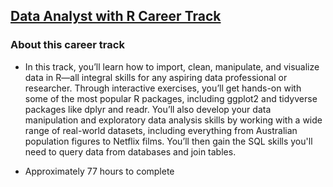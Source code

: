 ## [Data Analyst with R Career Track](https://app.datacamp.com/learn/career-tracks/data-analyst-with-r?version=4)


### About this career track

- In this track, you’ll learn how to import, clean, manipulate, and visualize data in R—all integral skills for any aspiring data professional or researcher. Through interactive exercises, you’ll get hands-on with some of the most popular R packages, including ggplot2 and tidyverse packages like dplyr and readr. You’ll also develop your data manipulation and exploratory data analysis skills by working with a wide range of real-world datasets, including everything from Australian population figures to Netflix films. You’ll then gain the SQL skills you'll need to query data from databases and join tables.

- Approximately 77 hours to complete
